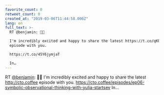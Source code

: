 ```yaml
---
favorite_count: 0
retweet_count: 0
created_at: "2019-03-06T11:44:58.000Z"
lang: en
full_text: >-
  RT @benjamin: 🎉🤗

  I'm incredibly excited and happy to share the latest https://t.co/qKQG9rkWgL
  episode with you.

  https://t.co/45Y6jymjaT

  In…
---
```


RT [@benjamin](https://twitter.com/benjamin): 🎉🤗 I'm incredibly excited and
happy to share the latest <http://cto.coffee> episode with you.
<https://cto.coffee/episodes/ep06-symbolic-observational-thinking-with-yulia-startsev>
In…
